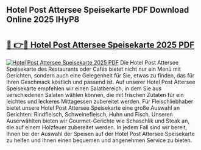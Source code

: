 ## Hotel Post Attersee Speisekarte PDF Download Online 2025 lHyP8

# <h2><a href="http://gc72fy2.nevu.top/?p=Hotel+Post+Attersee+Speisekarte">🔗 👉🔴 Hotel Post Attersee Speisekarte 2025 PDF</a></h2>

[![Hotel Post Attersee Speisekarte 2025 PDF](https://i.imgur.com/dBaPXMq.png)](http://gc72fy2.nevu.top/?p=Hotel+Post+Attersee+Speisekarte)
Die Hotel Post Attersee Speisekarte des Restaurants oder Cafés bietet nicht nur ein Menü mit Gerichten, sondern auch eine Gelegenheit für Sie, etwas zu finden, das für Ihren Geschmack köstlich und passend ist. Auf unserer Hotel Post Attersee Speisekarte empfehlen wir einen Salatbereich, in dem Sie aus verschiedenen Salaten wählen können, die mit frischen Zutaten für ein leichtes und leckeres Mittagessen zubereitet werden. Für Fleischliebhaber bietet unsere Hotel Post Attersee Speisekarte eine große Auswahl an Gerichten: Rindfleisch, Schweinefleisch, Huhn und Fisch. Unseren Auserwählten bieten wir Gourmet-Gerichte wie Schaschlik und Steak an, die auf einem Holzfeuer zubereitet werden. In jedem Fall sind wir bereit, Ihnen bei der Auswahl der Speisen auf der Hotel Post Attersee Speisekarte zu helfen und Ihnen einen bequemen und angenehmen Service zu bieten.

